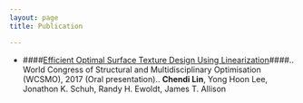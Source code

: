 ```yaml
---
layout: page
title: Publication

---
```



- ####[Efficient Optimal Surface Texture Design Using Linearization](https://link.springer.com/chapter/10.1007/978-3-319-67988-4_48)####..
World Congress of Structural and Multidisciplinary Optimisation (WCSMO), 2017 (Oral presentation)..
**Chendi Lin**, Yong Hoon Lee, Jonathon K. Schuh, Randy H. Ewoldt, James T. Allison


